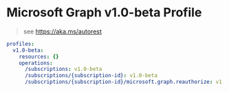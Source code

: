 # Microsoft Graph v1.0-beta Profile

> see https://aka.ms/autorest

``` yaml
profiles:
  v1.0-beta:
    resources: {}
    operations:
      /subscriptions: v1.0-beta
      /subscriptions/{subscription-id}: v1.0-beta
      /subscriptions/{subscription-id}/microsoft.graph.reauthorize: v1.0-beta

```
